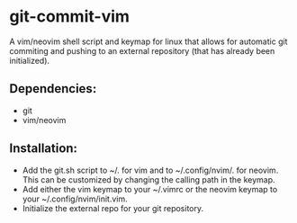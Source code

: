 # git-commit-vim
A vim/neovim shell script and keymap for linux that allows for automatic git commiting and pushing to an external repository (that has already been initialized).

## Dependencies:
- git
- vim/neovim

## Installation:
- Add the git.sh script to ~/. for vim and to ~/.config/nvim/. for neovim. This can be customized by changing the calling path in the keymap.
- Add either the vim keymap to your ~/.vimrc or the neovim keymap to your ~/.config/nvim/init.vim.
- Initialize the external repo for your git repository.
